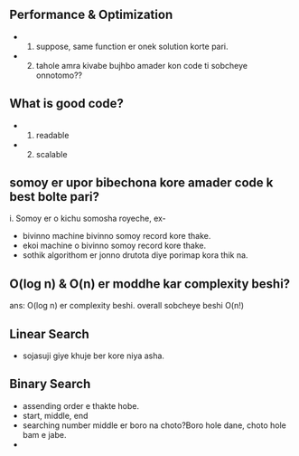 ## Performance & Optimization

- 1. suppose, same function er onek solution korte pari.
- 2. tahole amra kivabe bujhbo amader kon code ti sobcheye onnotomo??

## What is good code?

- 1. readable
- 2. scalable

## somoy er upor bibechona kore amader code k best bolte pari?

i. Somoy er o kichu somosha royeche, ex-

- bivinno machine bivinno somoy record kore thake.
- ekoi machine o bivinno somoy record kore thake.
- sothik algorithom er jonno drutota diye porimap kora thik na.

## O(log n) & O(n) er moddhe kar complexity beshi?

ans: O(log n) er complexity beshi. overall sobcheye beshi O(n!)

## Linear Search

- sojasuji giye khuje ber kore niya asha.

## Binary Search

- assending order e thakte hobe.
- start, middle, end
- searching number middle er boro na choto?Boro hole dane, choto hole bam e jabe.
-
